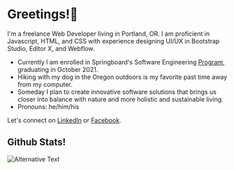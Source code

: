 # Greetings!🖖

I'm a freelance Web Developer living in Portland, OR. I am proficient in Javascript, HTML, and CSS with experience designing UI/UX in Bootstrap Studio, Editor X, and Webflow.

- Currently I am enrolled in Springboard's Software Engineering <a href='https://www.springboard.com/courses/software-engineering-career-track/'>Program</a>, graduating in October 2021.
- Hiking with my dog in the Oregon outdoors is my favorite past time away from my computer.  
- Someday I plan to create innovative software solutions that brings us closer into balance with nature and more holistic and sustainable living.
- Pronouns: he/him/his


Let's connect on <a href='http://www.linkedin.com/in/bryantmac'>LinkedIn</a> or <a href='http://www.facebook.com/bryantm'>Facebook</a>.

## Github Stats!
<img src="https://github.com/zataara/zataara/master/images/stat.svg" alt="Alternative Text"/>

<!-- ![Anurag's GitHub stats](https://github-readme-stats.vercel.app/api?username=zataara&show_icons=true&theme=tokyonight)


<!-- [![Top Langs](https://github-readme-stats.vercel.app/api/top-langs/?username=zataara&layout=compact)](https://github.com/anuraghazra/github-readme-stats)







